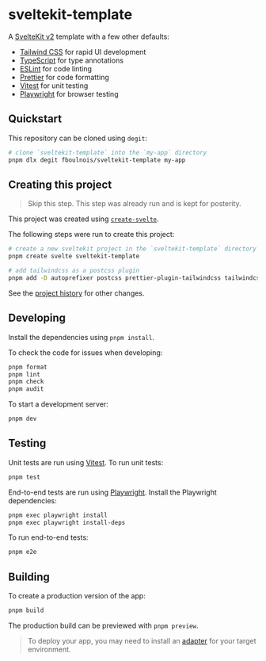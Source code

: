 # sveltekit-template

A [SvelteKit v2](https://kit.svelte.dev/) template with a few other defaults:

* [Tailwind CSS](https://tailwindcss.com/) for rapid UI development
* [TypeScript](https://www.typescriptlang.org/) for type annotations
* [ESLint](https://eslint.org/) for code linting
* [Prettier](https://prettier.io/) for code formatting
* [Vitest](https://vitest.dev/) for unit testing
* [Playwright](https://playwright.dev/) for browser testing

## Quickstart

This repository can be cloned using `degit`:

```sh
# clone `sveltekit-template` into the `my-app` directory
pnpm dlx degit fboulnois/sveltekit-template my-app
```

## Creating this project

> Skip this step. This step was already run and is kept for posterity.

This project was created using [`create-svelte`](https://github.com/sveltejs/kit/tree/master/packages/create-svelte).

The following steps were run to create this project:

```sh
# create a new sveltekit project in the `sveltekit-template` directory
pnpm create svelte sveltekit-template

# add tailwindcss as a postcss plugin
pnpm add -D autoprefixer postcss prettier-plugin-tailwindcss tailwindcss
```

See the [project history](https://github.com/fboulnois/sveltekit-template/commits/main) for other changes.

## Developing

Install the dependencies using `pnpm install`.

To check the code for issues when developing:

```sh
pnpm format
pnpm lint
pnpm check
pnpm audit
```

To start a development server:

```sh
pnpm dev
```

## Testing

Unit tests are run using [Vitest](https://vitest.dev/). To run unit tests:

```sh
pnpm test
```

End-to-end tests are run using [Playwright](https://playwright.dev/). Install the Playwright dependencies:

```sh
pnpm exec playwright install
pnpm exec playwright install-deps
```

To run end-to-end tests:

```sh
pnpm e2e
```

## Building

To create a production version of the app:

```sh
pnpm build
```

The production build can be previewed with `pnpm preview`.

> To deploy your app, you may need to install an [adapter](https://kit.svelte.dev/docs/adapters) for your target environment.

